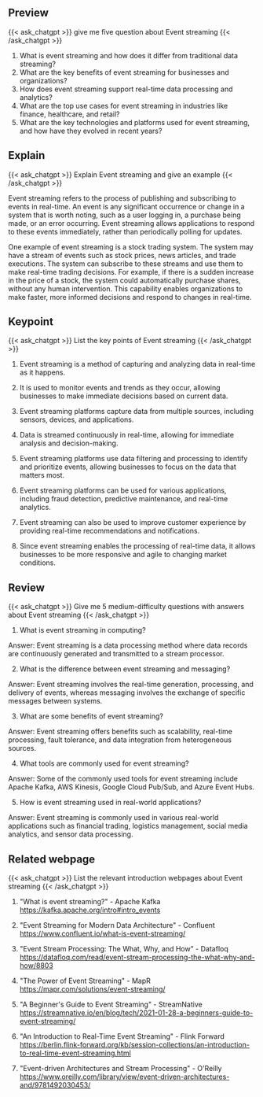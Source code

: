 ## Preview
{{< ask_chatgpt >}}
give me five question about Event streaming
{{< /ask_chatgpt >}}



1. What is event streaming and how does it differ from traditional data streaming?
2. What are the key benefits of event streaming for businesses and organizations?
3. How does event streaming support real-time data processing and analytics?
4. What are the top use cases for event streaming in industries like finance, healthcare, and retail?
5. What are the key technologies and platforms used for event streaming, and how have they evolved in recent years?   

## Explain
{{< ask_chatgpt >}}
Explain Event streaming and give an example
{{< /ask_chatgpt >}}



Event streaming refers to the process of publishing and subscribing to events in real-time. An event is any significant occurrence or change in a system that is worth noting, such as a user logging in, a purchase being made, or an error occurring. Event streaming allows applications to respond to these events immediately, rather than periodically polling for updates.

One example of event streaming is a stock trading system. The system may have a stream of events such as stock prices, news articles, and trade executions. The system can subscribe to these streams and use them to make real-time trading decisions. For example, if there is a sudden increase in the price of a stock, the system could automatically purchase shares, without any human intervention. This capability enables organizations to make faster, more informed decisions and respond to changes in real-time.   

## Keypoint
{{< ask_chatgpt >}}
List the key points of Event streaming
{{< /ask_chatgpt >}}



1. Event streaming is a method of capturing and analyzing data in real-time as it happens.

2. It is used to monitor events and trends as they occur, allowing businesses to make immediate decisions based on current data.

3. Event streaming platforms capture data from multiple sources, including sensors, devices, and applications.

4. Data is streamed continuously in real-time, allowing for immediate analysis and decision-making.

5. Event streaming platforms use data filtering and processing to identify and prioritize events, allowing businesses to focus on the data that matters most.

6. Event streaming platforms can be used for various applications, including fraud detection, predictive maintenance, and real-time analytics.

7. Event streaming can also be used to improve customer experience by providing real-time recommendations and notifications.

8. Since event streaming enables the processing of real-time data, it allows businesses to be more responsive and agile to changing market conditions.   

## Review
{{< ask_chatgpt >}}
Give me 5 medium-difficulty questions with answers about Event streaming
{{< /ask_chatgpt >}}



1. What is event streaming in computing?

Answer: Event streaming is a data processing method where data records are continuously generated and transmitted to a stream processor.

2. What is the difference between event streaming and messaging?

Answer: Event streaming involves the real-time generation, processing, and delivery of events, whereas messaging involves the exchange of specific messages between systems.

3. What are some benefits of event streaming?

Answer: Event streaming offers benefits such as scalability, real-time processing, fault tolerance, and data integration from heterogeneous sources.

4. What tools are commonly used for event streaming?

Answer: Some of the commonly used tools for event streaming include Apache Kafka, AWS Kinesis, Google Cloud Pub/Sub, and Azure Event Hubs.

5. How is event streaming used in real-world applications?

Answer: Event streaming is commonly used in various real-world applications such as financial trading, logistics management, social media analytics, and sensor data processing.   

## Related webpage
{{< ask_chatgpt >}}
List the relevant introduction webpages about Event streaming
{{< /ask_chatgpt >}}



1. "What is event streaming?" - Apache Kafka
https://kafka.apache.org/intro#intro_events

2. "Event Streaming for Modern Data Architecture" - Confluent
https://www.confluent.io/what-is-event-streaming/

3. "Event Stream Processing: The What, Why, and How" - Datafloq
https://datafloq.com/read/event-stream-processing-the-what-why-and-how/8803

4. "The Power of Event Streaming" - MapR
https://mapr.com/solutions/event-streaming/

5. "A Beginner's Guide to Event Streaming" - StreamNative
https://streamnative.io/en/blog/tech/2021-01-28-a-beginners-guide-to-event-streaming/

6. "An Introduction to Real-Time Event Streaming" - Flink Forward
https://berlin.flink-forward.org/kb/session-collections/an-introduction-to-real-time-event-streaming.html

7. "Event-driven Architectures and Stream Processing" - O'Reilly
https://www.oreilly.com/library/view/event-driven-architectures-and/9781492030453/   

